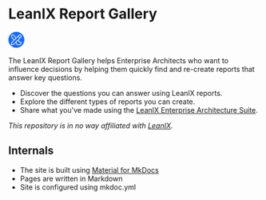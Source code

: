 # LeanIX Report Gallery

![LeanIX Report Gallery icon](src/assets/images/lrg-icon-32x32.png)

The LeanIX Report Gallery helps Enterprise Architects who want to influence decisions by helping them quickly find and re-create reports that answer key questions.

- Discover the questions you can answer using LeanIX reports.
- Explore the different types of reports you can create.
- Share what you've made using the [LeanIX Enterprise Architecture Suite](https://www.leanix.net/en/solutions/enterprise-architecture-suite).

*This repository is in no way affiliated with [LeanIX](https://www.leanix.net/en/).* 

## Internals

- The site is built using [Material for MkDocs](https://squidfunk.github.io/mkdocs-material/)
- Pages are written in Markdown
- Site is configured using mkdoc.yml
